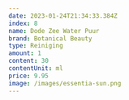 ```yaml
---
date: 2023-01-24T21:34:33.384Z
index: 8
name: Dode Zee Water Puur
brand: Botanical Beauty
type: Reiniging
amount: 1
content: 30
contentUnit: ml
price: 9.95
image: /images/essentia-sun.png
---
```

